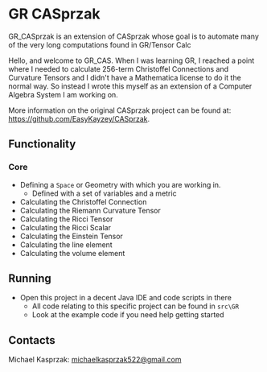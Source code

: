 # GR CASprzak
GR_CASprzak is an extension of CASprzak whose goal is to automate many of the very long computations found in GR/Tensor Calc

Hello, and welcome to GR_CAS. When I was learning GR, I reached a point where I needed to calculate 256-term Christoffel Connections and Curvature Tensors and I didn't have a Mathematica license to do it the normal way. So instead I wrote this myself as an extension of a Computer Algebra System I am working on.

More information on the original CASprzak project can be found at: https://github.com/EasyKayzey/CASprzak.

## Functionality
### Core
- Defining a `Space` or Geometry with which you are working in.
    - Defined with a set of variables and a metric
- Calculating the Christoffel Connection
- Calculating the Riemann Curvature Tensor
- Calculating the Ricci Tensor
- Calculating the Ricci Scalar
- Calculating the Einstein Tensor
- Calculating the line element
- Calculating the volume element

## Running
- Open this project in a decent Java IDE and code scripts in there
    - All code relating to this specific project can be found in `src\GR`
    - Look at the example code if you need help getting started

## Contacts
Michael Kasprzak: michaelkasprzak522@gmail.com
